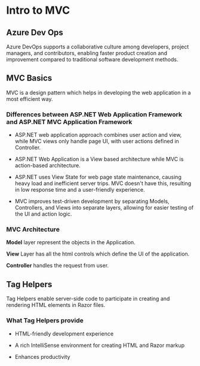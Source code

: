 # Intro to MVC

## Azure Dev Ops

Azure DevOps supports a collaborative culture among developers, project managers, and contributors, enabling faster product creation and improvement compared to traditional software development methods.

## MVC Basics

MVC is a design pattern which helps in developing the web application in a most efficient way.

### Differences between ASP.NET Web Application Framework and ASP.NET MVC Application Framework

- ASP.NET web application approach combines user action and view, while MVC views only handle page UI, with user actions defined in Controller.

- ASP.NET Web Application is a View based architecture while MVC is action-based architecture.

- ASP.NET uses View State for web page state maintenance, causing heavy load and inefficient server trips. MVC doesn't have this, resulting in low response time and a user-friendly experience.

- MVC improves test-driven development by separating Models, Controllers, and Views into separate layers, allowing for easier testing of the UI and action logic.

### MVC Architecture

**Model** layer represent the objects in the Application.

**View** Layer has all the html controls which define the UI of the application.

**Controller** handles the request from user.

## Tag Helpers

Tag Helpers enable server-side code to participate in creating and rendering HTML elements in Razor files.

### What Tag Helpers provide

- HTML-friendly development experience

- A rich IntelliSense environment for creating HTML and Razor markup

- Enhances productivity
